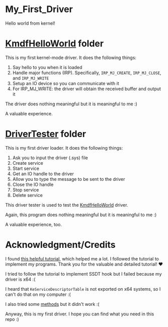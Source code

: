 # My_First_Driver
Hello world from kernel!

# [KmdfHelloWorld](KmdfHelloWorld) folder
This is my first kernel-mode driver. It does the following things:
1. Say hello to you when it is loaded
2. Handle major functions (IRP). Specifically, `IRP_MJ_CREATE`, `IRP_MJ_CLOSE`, and `IRP_MJ_WRITE`
3. Setup an IO device so you can communicate with it
4. For IRP_MJ_WRITE: the driver will obtain the received buffer and output it

The driver does nothing meaningful but it is meaningful to me :)

A valuable experience.

# [DriverTester](DriverTester) folder
This is my first driver loader. It does the following things:
1. Ask you to input the driver (.sys) file
2. Create service
3. Start service
4. Get an IO handle to the driver
5. Allow you to type the message to be sent to the driver
6. Close the IO handle
7. Stop service
8. Delete service

This driver tester is used to test the [KmdfHelloWorld](KmdfHelloWorld) driver.

Again, this program does nothing meaningful but it is meaningful to me :)

A valuable experience, too.

# Acknowledgment/Credits
I found [this helpful tutorial](https://www.unknowncheats.me/forum/c-and-c/59147-writing-drivers-perform-kernel-level-ssdt-hooking.html), which helped me a lot. I followed the tutorial to implement my programs. Thank you for the valuable and detailed tutorial! ❤

I tried to follow the tutorial to implement SSDT hook but I failed because my driver is x64 :(

I heard that `KeServiceDescriptorTable` is not exported on x64 systems, so I can't do that on my computer :(

I also tried some [methods](https://github.com/conix-security/zer0m0n/blob/master/src/driver/x64/hook.c) but it didn't work :(

Anyway, this is my first driver. I hope you can find what you need in this repo :)
